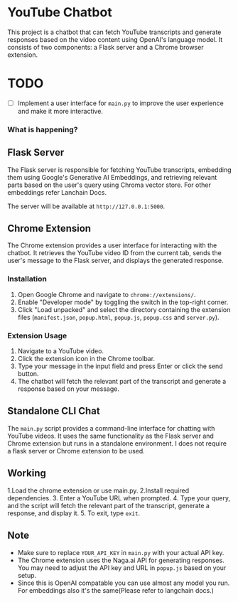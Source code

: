 # YouTube Chatbot

This project is a chatbot that can fetch YouTube transcripts and generate responses based on the video content using OpenAI's language model. It consists of two components: a Flask server and a Chrome browser extension.

# TODO

- [ ] Implement a user interface for `main.py` to improve the user experience and make it more interactive.

### What is happening?

## Flask Server

The Flask server is responsible for fetching YouTube transcripts, embedding them using Google's Generative AI Embeddings, and retrieving relevant parts based on the user's query using Chroma vector store. For other embeddings refer Lanchain Docs.

The server will be available at `http://127.0.0.1:5000`.

## Chrome Extension

The Chrome extension provides a user interface for interacting with the chatbot. It retrieves the YouTube video ID from the current tab, sends the user's message to the Flask server, and displays the generated response.

### Installation

1. Open Google Chrome and navigate to `chrome://extensions/`.
2. Enable "Developer mode" by toggling the switch in the top-right corner.
3. Click "Load unpacked" and select the directory containing the extension files (`manifest.json`, `popup.html`, `popup.js`,  `popup.css` and `server.py`).

### Extension Usage

1. Navigate to a YouTube video.
2. Click the extension icon in the Chrome toolbar.
3. Type your message in the input field and press Enter or click the send button.
4. The chatbot will fetch the relevant part of the transcript and generate a response based on your message.

## Standalone CLI Chat

The `main.py` script provides a command-line interface for chatting with YouTube videos. It uses the same functionality as the Flask server and Chrome extension but runs in a standalone environment. I does not require a flask server or Chrome extension to be used.

## Working

1.Load the chrome extension or use main.py.
2.Install required dependencies.
3. Enter a YouTube URL when prompted.
4. Type your query, and the script will fetch the relevant part of the transcript, generate a response, and display it.
5. To exit, type `exit`.

## Note

- Make sure to replace `YOUR_API_KEY` in `main.py` with your actual  API key.
- The Chrome extension uses the Naga.ai API for generating responses. You may need to adjust the API key and URL in `popup.js` based on your setup.
- Since this is OpenAI compatable you can use almost any model you run. For embeddings also it's the same(Please refer to langchain docs.)